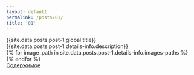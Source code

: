 ```yaml
---
layout: default
permalink: /posts/01/
title: '01'
---
```

<link rel="stylesheet" href="/assets/styles/css/styles.css" />
<script src="/assets/scripts/gallery-service.js"></script>
<script src="https://cdnjs.cloudflare.com/ajax/libs/lightgallery/1.3.2/js/lightgallery.js"></script>
<script src="/assets/scripts/gallery-service.js"></script>
<div class="description__text-block">
  <div class="description__title">{{site.data.posts.post-1.global.title}}</div>
  <div class="description__message">{{site.data.posts.post-1.details-info.description}}</div>
</div>
<div class="gallery">
  {% for image_path in site.data.posts.post-1.details-info.images-paths %}
    <a href="{{image_path}}">
      <img src="{{image_path}}" alt="">
    </a>
  {% endfor %}
</div>
<a class="btn description-btn" href="./details">Содержимое</a>
